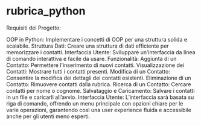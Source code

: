 # rubrica_python

Requisiti del Progetto:

OOP in Python: Implementare i concetti di OOP per una struttura solida e scalabile.
Struttura Dati: Creare una struttura di dati efficiente per memorizzare i contatti.
Interfaccia Utente: Sviluppare un’interfaccia da linea di comando interattiva e facile da usare.
Funzionalità:
Aggiunta di un Contatto: Permettere l'inserimento di nuovi contatti.
Visualizzazione dei Contatti: Mostrare tutti i contatti presenti.
Modifica di un Contatto: Consentire la modifica dei dettagli dei contatti esistenti.
Eliminazione di un Contatto: Rimuovere contatti dalla rubrica.
Ricerca di un Contatto: Cercare contatti per nome o cognome.
Salvataggio e Caricamento: Salvare i contatti in un file e caricarli all’avvio.
Interfaccia Utente: L’interfaccia sarà basata su riga di comando, offrendo un menu principale con opzioni chiare per le varie operazioni, garantendo così una user experience fluida e accessibile anche per gli utenti meno esperti.
